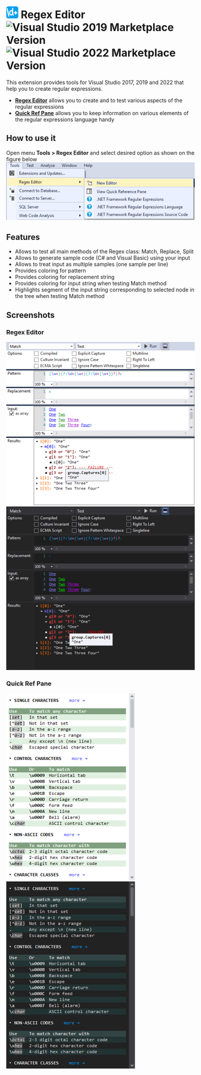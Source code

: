 # ![Icon](assets/Icon32.png) Regex Editor ![Visual Studio 2019 Marketplace Version][] ![Visual Studio 2022 Marketplace Version][]

[Visual Studio 2019 Marketplace Version]: https://img.shields.io/visual-studio-marketplace/v/GeorgyLosenkov.RegexEditorLite?label=downloads%20for%20VS2019
[Visual Studio 2022 Marketplace Version]: https://img.shields.io/visual-studio-marketplace/v/GeorgyLosenkov.RegexEditorForVisualStudio2022?label=downloads%20for%20VS2022

This extension provides tools for Visual Studio 2017, 2019 and 2022 that help you to create regular expressions.

*   **[Regex Editor][]** allows you to create and to test various aspects of the regular expressions
*   **[Quick Ref Pane][]** allows you to keep information on various elements of the regular expressions language handy

[Regex Editor]: #regex-editor
[Quick Ref Pane]: #quick-ref-pane

## How to use it

Open menu **Tools > Regex Editor** and select desired option as shown on the figure below  
![Menu](assets/RegexEditorMenu.png)

## Features

*   Allows to test all main methods of the <a>Regex</a> class: <a>Match</a>, <a>Replace</a>, <a>Split</a>
*   Allows to generate sample code (C# and Visual Basic) using your input
*   Allows to treat input as multiple samples (one sample per line)
*   Provides coloring for pattern
*   Provides coloring for replacement string
*   Provides coloring for input string when testing Match method
*   Highlights segment of the input string corresponding to selected node in the tree when testing Match method

## Screenshots

### Regex Editor
![Editor-Blue.png](assets/Editor-Blue.png) ![Editor-Dark.png](assets/Editor-Dark.png)

### Quick Ref Pane
![QuickRef-Blue.png](assets/QuickRef-Blue.png) ![QuickRef-Dark.png](assets/QuickRef-Dark.png)
